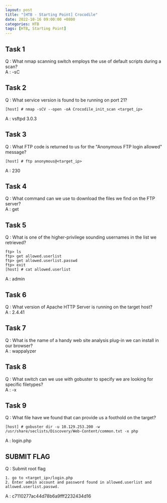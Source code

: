 ```yaml
---
layout: post
title: "[HTB - Starting Point] Crocodile"
date: 2022-10-16 09:00:00 +0800
categories: HTB
tags: [HTB, Starting Point]
---
```


## Task 1  
Q : What nmap scanning switch employs the use of default scripts during a scan?  
A : -sC  

## Task 2  
Q : What service version is found to be running on port 21?  
``` text
[host] # nmap -sCV --open -oA Crocodile_init_scan <target_ip>
```
A : vsftpd 3.0.3  

## Task 3  
Q : What FTP code is returned to us for the "Anonymous FTP login allowed" message?  
``` text
[host] # ftp anonymous@<target_ip>
```
A : 230  

## Task 4  
Q : What command can we use to download the files we find on the FTP server?  
A : get  

## Task 5  
Q : What is one of the higher-privilege sounding usernames in the list we retrieved?  
``` text
ftp> ls
ftp> get allowed.userlist
ftp> get allowed.userlist.passwd
ftp> exit
[host] # cat allowed.userlist
```
A : admin  

## Task 6  
Q : What version of Apache HTTP Server is running on the target host?  
A : 2.4.41  

## Task 7  
Q : What is the name of a handy web site analysis plug-in we can install in our browser?  
A : wappalyzer  

## Task 8  
Q : What switch can we use with gobuster to specify we are looking for specific filetypes?  
A : -x  

## Task 9  
Q : What file have we found that can provide us a foothold on the target?  
``` text
[host] # gobuster dir -u 10.129.253.200 -w /usr/share/seclists/Discovery/Web-Content/common.txt -x php
```
A : login.php

## SUBMIT FLAG  
Q : Submit root flag  
``` text
1. go to <target_ip>/login.php
2. Enter admin account and password found in allowed.userlist and allowed.userlist.passwd.
```
A : c7110277ac44d78b6a9fff2232434d16
